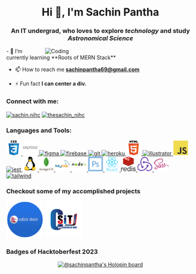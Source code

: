 <!-- <img src="https://raw.githubusercontent.com/samyk/samyk/main/.../c.svg" width="100%" height="100%"> -->
<h1 align="center">Hi 👋, I'm Sachin Pantha</h1>
<h3 align="center">An IT undergrad, who loves to explore <i>technology</i> and study <i>Astronomical Science</i></h3>
<img align="right" alt="Coding" width="400" src="[https://imgs.search.brave.com/BlLTqa4oYJFa8sOr8W2Vp6yNi46S7PcokeypZxvzGdQ/rs:fit:480:270:1/g:ce/aHR0cHM6Ly9tZWRp/YS5naXBoeS5jb20v/bWVkaWEvM292OWpO/emlGVE1melN1bUF3/L2dpcGh5LmdpZg.gif](https://imgs.search.brave.com/ZvzZ5-XFjCgQJcukkMKtvvKNTlHaRHwznUrFF5cBSJ8/rs:fit:480:300:1/g:ce/aHR0cHM6Ly9pLmdp/ZmVyLmNvbS9IcDFn/LmdpZg.gif)"/>
- 🌱 I’m currently learning **Roots of MERN Stack**

- 📫 How to reach me **sachinpantha69@gmail.com**

- ⚡ Fun fact **I can center a div.**
<h3 align="left">Connect with me:</h3>
<p align="left">
<a href="https://fb.com/sachin.nihc" target="blank"><img align="center" src="https://raw.githubusercontent.com/rahuldkjain/github-profile-readme-generator/master/src/images/icons/Social/facebook.svg" alt="sachin.nihc" height="30" width="40" /></a>
<a href="https://instagram.com/thesachin_nihc" target="blank"><img align="center" src="https://raw.githubusercontent.com/rahuldkjain/github-profile-readme-generator/master/src/images/icons/Social/instagram.svg" alt="thesachin_nihc" height="30" width="40" /></a>
</p>

<h3 align="left">Languages and Tools:</h3>
<p align="left"> <a href="https://www.w3schools.com/css/" target="_blank" rel="noreferrer"> <img src="https://raw.githubusercontent.com/devicons/devicon/master/icons/css3/css3-original-wordmark.svg" alt="css3" width="40" height="40"/> </a> <a href="https://expressjs.com" target="_blank" rel="noreferrer"> <img src="https://raw.githubusercontent.com/devicons/devicon/master/icons/express/express-original-wordmark.svg" alt="express" width="40" height="40"/> </a> <a href="https://www.figma.com/" target="_blank" rel="noreferrer"> <img src="https://www.vectorlogo.zone/logos/figma/figma-icon.svg" alt="figma" width="40" height="40"/> </a> <a href="https://firebase.google.com/" target="_blank" rel="noreferrer"> <img src="https://www.vectorlogo.zone/logos/firebase/firebase-icon.svg" alt="firebase" width="40" height="40"/> </a> <a href="https://git-scm.com/" target="_blank" rel="noreferrer"> <img src="https://www.vectorlogo.zone/logos/git-scm/git-scm-icon.svg" alt="git" width="40" height="40"/> </a> <a href="https://heroku.com" target="_blank" rel="noreferrer"> <img src="https://www.vectorlogo.zone/logos/heroku/heroku-icon.svg" alt="heroku" width="40" height="40"/> </a> <a href="https://www.w3.org/html/" target="_blank" rel="noreferrer"> <img src="https://raw.githubusercontent.com/devicons/devicon/master/icons/html5/html5-original-wordmark.svg" alt="html5" width="40" height="40"/> </a> <a href="https://www.adobe.com/in/products/illustrator.html" target="_blank" rel="noreferrer"> <img src="https://www.vectorlogo.zone/logos/adobe_illustrator/adobe_illustrator-icon.svg" alt="illustrator" width="40" height="40"/> </a> <a href="https://developer.mozilla.org/en-US/docs/Web/JavaScript" target="_blank" rel="noreferrer"> <img src="https://raw.githubusercontent.com/devicons/devicon/master/icons/javascript/javascript-original.svg" alt="javascript" width="40" height="40"/> </a> <a href="https://jestjs.io" target="_blank" rel="noreferrer"> <img src="https://www.vectorlogo.zone/logos/jestjsio/jestjsio-icon.svg" alt="jest" width="40" height="40"/> </a> <a href="https://www.linux.org/" target="_blank" rel="noreferrer"> <img src="https://raw.githubusercontent.com/devicons/devicon/master/icons/linux/linux-original.svg" alt="linux" width="40" height="40"/> </a> <a href="https://www.mongodb.com/" target="_blank" rel="noreferrer"> <img src="https://raw.githubusercontent.com/devicons/devicon/master/icons/mongodb/mongodb-original-wordmark.svg" alt="mongodb" width="40" height="40"/> </a> <a href="https://www.mysql.com/" target="_blank" rel="noreferrer"> <img src="https://raw.githubusercontent.com/devicons/devicon/master/icons/mysql/mysql-original-wordmark.svg" alt="mysql" width="40" height="40"/> </a> <a href="https://nodejs.org" target="_blank" rel="noreferrer"> <img src="https://raw.githubusercontent.com/devicons/devicon/master/icons/nodejs/nodejs-original-wordmark.svg" alt="nodejs" width="40" height="40"/> </a> <a href="https://www.photoshop.com/en" target="_blank" rel="noreferrer"> <img src="https://raw.githubusercontent.com/devicons/devicon/master/icons/photoshop/photoshop-line.svg" alt="photoshop" width="40" height="40"/> </a> <a href="https://reactjs.org/" target="_blank" rel="noreferrer"> <img src="https://raw.githubusercontent.com/devicons/devicon/master/icons/react/react-original-wordmark.svg" alt="react" width="40" height="40"/> </a> <a href="https://redis.io" target="_blank" rel="noreferrer"> <img src="https://raw.githubusercontent.com/devicons/devicon/master/icons/redis/redis-original-wordmark.svg" alt="redis" width="40" height="40"/> </a> <a href="https://redux.js.org" target="_blank" rel="noreferrer"> <img src="https://raw.githubusercontent.com/devicons/devicon/master/icons/redux/redux-original.svg" alt="redux" width="40" height="40"/> </a> <a href="https://sass-lang.com" target="_blank" rel="noreferrer"> <img src="https://raw.githubusercontent.com/devicons/devicon/master/icons/sass/sass-original.svg" alt="sass" width="40" height="40"/> </a> <a href="https://tailwindcss.com/" target="_blank" rel="noreferrer"> <img src="https://www.vectorlogo.zone/logos/tailwindcss/tailwindcss-icon.svg" alt="tailwind" width="40" height="40"/> </a> </p>

<h3>Checkout some of my accomplished projects</h3>

<a href="https://github.com/sachinpantha/ParyatanNepal"><img src="img/logo.png" width="100" border-radius="100%"></a>
<a href="https://www.csitabmc.com" target="_blank"><img src="img/CSIT.png" width="100"></a>
<h3>Badges of Hacktoberfest 2023</h3>
<div align="center">  
      
[![@sachinpantha's Holopin board](https://holopin.io/api/user/board?user=sachinpantha)](https://holopin.io/@sachinpantha)

</div>
